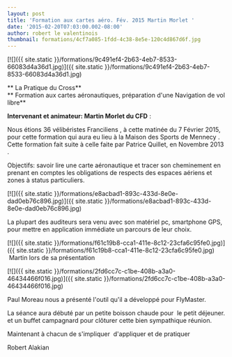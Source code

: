 ```yaml
---
layout: post
title: 'Formation aux cartes aéro. Fév. 2015 Martin Morlet '
date: '2015-02-20T07:03:00.002-08:00'
author: robert le valentinois
thumbnail: formations/4cf7a085-1fdd-4c38-8e5e-120c4d867d6f.jpg
---
```

  
  

[![]({{ site.static }}/formations/9c491ef4-2b63-4eb7-8533-66083d4a36d1.jpg)]({{ site.static }}/formations/9c491ef4-2b63-4eb7-8533-66083d4a36d1.jpg)
  
** La Pratique du Cross**  
** Formation aux cartes aéronautiques, préparation d'une Navigation de vol libre**

  

  

**Intervenant et animateur: Martin Morlet du CFD** :  
  
 Nous étions 36 vélibéristes Franciliens , à cette matinée du 7 Février 2015, pour cette formation qui aura eu lieu à la Maison des Sports de Mennecy .  
 Cette formation fait suite à celle faite par Patrice Quillet, en Novembre 2013 .  
  
 Objectifs: savoir lire une carte aéronautique et tracer son cheminement en prenant en comptes les obligations de respects des espaces aériens et zones à status particuliers.  

[![]({{ site.static }}/formations/e8acbad1-893c-433d-8e0e-dad0eb76c896.jpg)]({{ site.static }}/formations/e8acbad1-893c-433d-8e0e-dad0eb76c896.jpg)
  
  
 La plupart des auditeurs sera venu avec son matériel pc, smartphone GPS, pour mettre en application immédiate un parcours de leur choix.  
  
  

[![]({{ site.static }}/formations/f61c19b8-cca1-411e-8c12-23cfa6c95fe0.jpg)]({{ site.static }}/formations/f61c19b8-cca1-411e-8c12-23cfa6c95fe0.jpg)
&nbsp;Martin lors de sa présentation  

[![]({{ site.static }}/formations/2fd6cc7c-c1be-408b-a3a0-46434466f016.jpg)]({{ site.static }}/formations/2fd6cc7c-c1be-408b-a3a0-46434466f016.jpg)
  
  
 Paul Moreau nous a présenté l'outil qu'il a développé pour FlyMaster.  
  
 La séance aura débuté par un petite boisson chaude pour&nbsp; le petit déjeuner. et un buffet campagnard pour clôturer cette bien sympathique réunion.  
  
 Maintenant à chacun de s'impliquer&nbsp; d'appliquer et de pratiquer  
  
 Robert Alakian  
  
  
  
  
  
  
  
  

  

